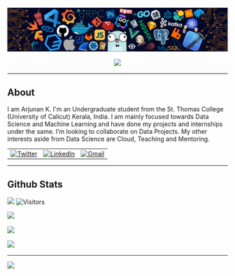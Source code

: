 <!-- <p align="center">
  <img align="center" width="25%" src="./assets/profile.png" alt="header"/>
  <br>
  <h5 align="center">console.log('Forever Explorer');</h5>
</p> </-->



<!-- ----------- HEAD SECTION ------------ -->

![banner.png](./assets/header.png)


<p align="center">
  <img src="https://readme-typing-svg.herokuapp.com?color=0d8eceF&size=30&center=true&vCenter=true&width=550&height=70&lines=Hey+There+👋,+I'm+Arjunan-K;+A+Data+Scientist;Full+Stack+Data+Guy+💻;Loves+To+Build+Projects+🛠;A+Problem+Solver+🕵;+And+An+Open+Source+Contributor+☀;">
</p>

<hr>

## About

I am Arjunan K. I'm an Undergraduate student from the St. Thomas College (University of Calicut) Kerala, India. I am mainly focused towards Data Science and Machine Learning and have done my projects and internships under the same. I’m looking to collaborate on Data Projects. My other interests aside from Data Science are Cloud, Teaching and Mentoring.

<table>
  <tr>
    <td><a href="https://twitter.com/arjunan_k"><img src="https://img.shields.io/twitter/follow/sayannath2350?label=Twitter&style=social" alt="Twitter"></a></td>
    <td><a href="https://www.linkedin.com/in/arjunan-k/"><img src="https://img.shields.io/badge/LinkedIn--_.svg?style=social&logo=linkedin" alt="LinkedIn"></a></td>
    <td><a href="mailto:arjunank680620@gmail.com"><img src="https://img.shields.io/badge/Gmail--_.svg?style=social&logo=gmail" alt="Gmail"></a></td>
  </tr>
</table>

<!-- ## Timeline
- Academic Tutor
- Software Engineer [CatalyzeX](https://www.catalyzex.com/) (Sept 2022 - Present)
- Software Engineer [PropertyLoop](https://propertyloop.co.uk/more-info) (Aug 2022 - Sept 2022)
- MLH Fellow @Solana, [MLH Fellowship](https://fellowship.mlh.io/) (May 2022 - Aug 2022)
- Student Developer, [Google Summer of code](https://summerofcode.withgoogle.com/) (May 2022 - Sept 2022)</-->
<hr>

## Github Stats

![](https://komarev.com/ghpvc/?username=arjunan-k&color=blueviolet)
![Visitors](https://visitor-badge.glitch.me/badge?page_id=arjunan-k)

![](https://activity-graph.herokuapp.com/graph?username=arjunan-k&theme=react-dark&hide_border=true&area=true)

![](https://github-readme-streak-stats.herokuapp.com/?user=arjunan-k&theme=dark&hide_border=true)<br/>

![](https://github-readme-stats.vercel.app/api/top-langs/?username=arjunan-k&theme=dark&hide_border=true&include_all_commits=true&count_private=true&layout=compact)

<hr>

![](https://quotes-github-readme.vercel.app/api?type=horizontal&theme=dark)








<!-- visitors -->
<!-- ![visitors](https://visitor-badge.laobi.icu/badge?page_id=arjunan-k&color=blueviolet) -->












<!-- <p align="center">
  <img align="center" src="https://github-profile-trophy.vercel.app/?username=arjunan-k&theme=onedark&no-frame=true&row=1&column=5&margin-w=6&no-bg=true" />
</p>
<p align="center"> 
  <img align="center" height="150px" src="https://github-readme-stats.vercel.app/api?username=arjunan-k&theme=outrun&show_icons=true&count_private=true"/>
  <img align="center" height="150px" src="https://github-readme-stats.vercel.app/api/top-langs/?username=arjunan-k&layout=compact&hide=html,css&theme=outrun" /> -->
